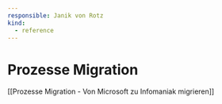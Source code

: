 ```yaml
---
responsible: Janik von Rotz
kind:
  - reference
---
```

# Prozesse Migration

[[Prozesse Migration - Von Microsoft zu Infomaniak migrieren]]